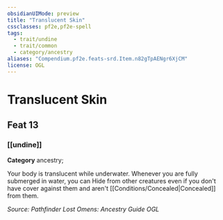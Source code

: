 ```yaml
---
obsidianUIMode: preview
title: "Translucent Skin"
cssclasses: pf2e,pf2e-spell
tags:
  - trait/undine
  - trait/common
  - category/ancestry
aliases: "Compendium.pf2e.feats-srd.Item.n82gTpAENgr6XjCM"
license: OGL
---
```

# Translucent Skin
## Feat 13
### [[undine]]

**Category** ancestry; 




Your body is translucent while underwater. Whenever you are fully submerged in water, you can Hide from other creatures even if you don't have cover against them and aren't [[Conditions/Concealed|Concealed]] from them.

*Source: Pathfinder Lost Omens: Ancestry Guide*
*OGL*